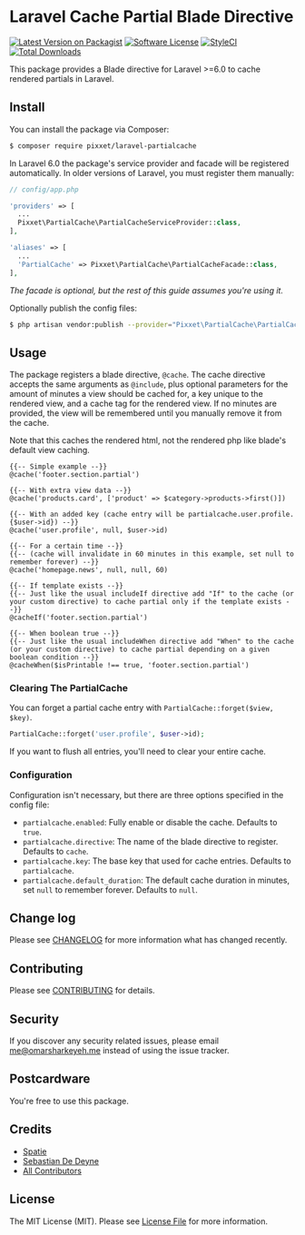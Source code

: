 # Laravel Cache Partial Blade Directive

[![Latest Version on Packagist](https://img.shields.io/packagist/v/pixxet/laravel-partialcache.svg?style=flat-square)](https://packagist.org/packages/pixxet/laravel-partialcache)
[![Software License](https://img.shields.io/badge/license-MIT-brightgreen.svg?style=flat-square)](LICENSE.md)
[![StyleCI](https://styleci.io/repos/232058414/shield?branch=master)](https://styleci.io/repos/232058414)
[![Total Downloads](https://img.shields.io/packagist/dt/pixxet/laravel-partialcache.svg?style=flat-square)](https://packagist.org/packages/pixxet/laravel-partialcache)

This package provides a Blade directive for Laravel >=6.0 to cache rendered partials in Laravel.

## Install

You can install the package via Composer:

```bash
$ composer require pixxet/laravel-partialcache
```

In Laravel 6.0 the package's service provider and facade will be registered automatically. In older versions of Laravel, you must register them manually:

```php
// config/app.php

'providers' => [
  ...
  Pixxet\PartialCache\PartialCacheServiceProvider::class,
],

'aliases' => [
  ...
  'PartialCache' => Pixxet\PartialCache\PartialCacheFacade::class,
],
```

*The facade is optional, but the rest of this guide assumes you're using it.*

Optionally publish the config files:

```bash
$ php artisan vendor:publish --provider="Pixxet\PartialCache\PartialCacheServiceProvider"
```

## Usage

The package registers a blade directive, `@cache`. The cache directive accepts the same arguments as `@include`, plus optional parameters for the amount of minutes a view should be cached for, a key unique to the rendered view, and a cache tag for the rendered view. If no minutes are provided, the view will be remembered until you manually remove it from the cache.

Note that this caches the rendered html, not the rendered php like blade's default view caching.

```
{{-- Simple example --}}
@cache('footer.section.partial')

{{-- With extra view data --}}
@cache('products.card', ['product' => $category->products->first()])

{{-- With an added key (cache entry will be partialcache.user.profile.{$user->id}) --}}
@cache('user.profile', null, $user->id)

{{-- For a certain time --}}
{{-- (cache will invalidate in 60 minutes in this example, set null to remember forever) --}}
@cache('homepage.news', null, null, 60)

{{-- If template exists --}}
{{-- Just like the usual includeIf directive add "If" to the cache (or your custom directive) to cache partial only if the template exists --}}
@cacheIf('footer.section.partial')

{{-- When boolean true --}}
{{-- Just like the usual includeWhen directive add "When" to the cache (or your custom directive) to cache partial depending on a given boolean condition --}}
@cacheWhen($isPrintable !== true, 'footer.section.partial')
```

### Clearing The PartialCache

You can forget a partial cache entry with `PartialCache::forget($view, $key)`.

```php
PartialCache::forget('user.profile', $user->id);
```

If you want to flush all entries, you'll need to clear your entire cache.

### Configuration

Configuration isn't necessary, but there are three options specified in the config file:

- `partialcache.enabled`: Fully enable or disable the cache. Defaults to `true`.
- `partialcache.directive`: The name of the blade directive to register. Defaults to `cache`.
- `partialcache.key`: The base key that used for cache entries. Defaults to `partialcache`.
- `partialcache.default_duration`: The default cache duration in minutes, set `null` to remember forever. Defaults to `null`.

## Change log

Please see [CHANGELOG](CHANGELOG.md) for more information what has changed recently.

## Contributing

Please see [CONTRIBUTING](CONTRIBUTING.md) for details.

## Security

If you discover any security related issues, please email me@omarsharkeyeh.me instead of using the issue tracker.

## Postcardware

You're free to use this package.

## Credits
- [Spatie](https://github.com/spatie)
- [Sebastian De Deyne](https://github.com/sebastiandedeyne)
- [All Contributors](../../contributors)

## License

The MIT License (MIT). Please see [License File](LICENSE.md) for more information.